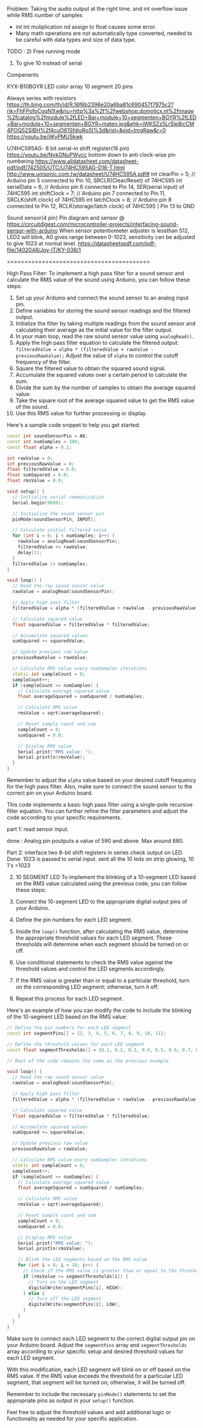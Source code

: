 Problem:
Taking the audio output at the right time.
and int overflow issue while RMS
number of samples
- int int muliplication nd assign to float causes some error.
- Many math operations are not automatically type converted, needed to be careful with data types and size of data type.

TODO :
2) Free running mode
1) To give 10 instead of serial

Compenents

KYX-B10BGYR LED color array 10 segment
20 pins

Always series with resistors
https://th.bing.com/th/id/R.16f6b2396e20a6ba81c690457f7975c2?rik=FhFPofoCoqN1tw&riu=http%3a%2f%2fwebshop.domoticx.nl%2fimage%2fcatalog%2fmodule%2fLED+Bar+module+10+segmenten+BGYR%2fLED+Bar+module+10+segmenten+BGYR+maten.jpg&ehk=iWKSZz5LrSle8icCM4POQ52SIBH%2f4cuO61SfdiuRoSI%3d&risl=&pid=ImgRaw&r=0
https://youtu.be/jIKyPMU5kwk


U74HC595AG- 8 bit serial-in shift register(16 pin)
https://youtu.be/NykONuPWycc
bottom down to anti clock-wise pin numbering 
https://www.alldatasheet.com/datasheet-pdf/pdf/742505/UTC/U74HC595AG-D16-T.html
http://www.unisonic.com.tw/datasheet/U74HC595A.pdf#
int clearPin = 5;   // Arduino pin 5 connected to Pin 10, SRCLR(Clear/Reset) of 74HC595
int serialData = 6; // Arduino pin 6 connected to Pin 14, SER(serial input) of 74HC595
int shiftClock = 7; // Arduino pin 7 connected to Pin 11, SRCLK(shift clock) of 74HC595
int latchClock = 8; // Arduino pin 8 connected to Pin 12, RCLK(storage/latch clock) of 74HC595 ]
Pin 13 to GND

Sound sensor(4 pin)
Pin diagram and sensor @ https://circuitdigest.com/microcontroller-projects/interfacing-sound-sensor-with-arduino
When sensor potentiometer adjuster is lessthan 512, LED2 will blink, A0 gives range between 0-1023, sensitivity can be adjusted to give 1023 at normal level.
https://datasheetspdf.com/pdf-file/1402048/Joy-IT/KY-038/1


=========================================

High Pass Filter:
To implement a high pass filter for a sound sensor and calculate the RMS value of the sound using Arduino, you can follow these steps:

1. Set up your Arduino and connect the sound sensor to an analog input pin.
2. Define variables for storing the sound sensor readings and the filtered output.
3. Initialize the filter by taking multiple readings from the sound sensor and calculating their average as the initial value for the filter output.
4. In your main loop, read the raw sound sensor value using `analogRead()`.
5. Apply the high pass filter equation to calculate the filtered output:
   `filteredValue = alpha * (filteredValue + rawValue - previousRawValue);`
   Adjust the value of `alpha` to control the cutoff frequency of the filter.
6. Square the filtered value to obtain the squared sound signal.
7. Accumulate the squared values over a certain period to calculate the sum.
8. Divide the sum by the number of samples to obtain the average squared value.
9. Take the square root of the average squared value to get the RMS value of the sound.
10. Use this RMS value for further processing or display.

Here's a sample code snippet to help you get started:

```cpp
const int soundSensorPin = A0;
const int numSamples = 100;
const float alpha = 0.1;

int rawValue = 0;
int previousRawValue = 0;
float filteredValue = 0.0;
float sumSquared = 0.0;
float rmsValue = 0.0;

void setup() {
  // Initialize serial communication
  Serial.begin(9600);

  // Initialize the sound sensor pin
  pinMode(soundSensorPin, INPUT);

  // Calculate initial filtered value
  for (int i = 0; i < numSamples; i++) {
    rawValue = analogRead(soundSensorPin);
    filteredValue += rawValue;
    delay(1);
  }
  filteredValue /= numSamples;
}

void loop() {
  // Read the raw sound sensor value
  rawValue = analogRead(soundSensorPin);

  // Apply high pass filter
  filteredValue = alpha * (filteredValue + rawValue - previousRawValue);

  // Calculate squared value
  float squaredValue = filteredValue * filteredValue;

  // Accumulate squared values
  sumSquared += squaredValue;

  // Update previous raw value
  previousRawValue = rawValue;

  // Calculate RMS value every numSamples iterations
  static int sampleCount = 0;
  sampleCount++;
  if (sampleCount >= numSamples) {
    // Calculate average squared value
    float averageSquared = sumSquared / numSamples;

    // Calculate RMS value
    rmsValue = sqrt(averageSquared);

    // Reset sample count and sum
    sampleCount = 0;
    sumSquared = 0.0;

    // Display RMS value
    Serial.print("RMS value: ");
    Serial.println(rmsValue);
  }
}
```

Remember to adjust the `alpha` value based on your desired cutoff frequency for the high pass filter. Also, make sure to connect the sound sensor to the correct pin on your Arduino board.

This code implements a basic high pass filter using a single-pole recursive filter equation. You can further refine the filter parameters and adjust the code according to your specific requirements.


part 1: read sensor input.

done : Analog pin poutputs a value of 590 and above. Max around 680.

Part 2: interface two 8-bit shift registers in series check output on LED.
Done: 1023 is passed to serial input. sent all the 10 leds on strip glowing, 10 1's =1023

2. 10 SEGMENT LED
To implement the blinking of a 10-segment LED based on the RMS value calculated using the previous code, you can follow these steps:

1. Connect the 10-segment LED to the appropriate digital output pins of your Arduino.
2. Define the pin numbers for each LED segment.
3. Inside the `loop()` function, after calculating the RMS value, determine the appropriate threshold values for each LED segment. These thresholds will determine when each segment should be turned on or off.
4. Use conditional statements to check the RMS value against the threshold values and control the LED segments accordingly.
5. If the RMS value is greater than or equal to a particular threshold, turn on the corresponding LED segment; otherwise, turn it off.
6. Repeat this process for each LED segment.

Here's an example of how you can modify the code to include the blinking of the 10-segment LED based on the RMS value:

```cpp
// Define the pin numbers for each LED segment
const int segmentPins[] = {2, 3, 4, 5, 6, 7, 8, 9, 10, 11};

// Define the threshold values for each LED segment
const float segmentThresholds[] = {0.1, 0.2, 0.3, 0.4, 0.5, 0.6, 0.7, 0.8, 0.9, 1.0};

// Rest of the code remains the same as the previous example

void loop() {
  // Read the raw sound sensor value
  rawValue = analogRead(soundSensorPin);

  // Apply high pass filter
  filteredValue = alpha * (filteredValue + rawValue - previousRawValue);

  // Calculate squared value
  float squaredValue = filteredValue * filteredValue;

  // Accumulate squared values
  sumSquared += squaredValue;

  // Update previous raw value
  previousRawValue = rawValue;

  // Calculate RMS value every numSamples iterations
  static int sampleCount = 0;
  sampleCount++;
  if (sampleCount >= numSamples) {
    // Calculate average squared value
    float averageSquared = sumSquared / numSamples;

    // Calculate RMS value
    rmsValue = sqrt(averageSquared);

    // Reset sample count and sum
    sampleCount = 0;
    sumSquared = 0.0;

    // Display RMS value
    Serial.print("RMS value: ");
    Serial.println(rmsValue);

    // Blink the LED segments based on the RMS value
    for (int i = 0; i < 10; i++) {
      // Check if the RMS value is greater than or equal to the threshold for the LED segment
      if (rmsValue >= segmentThresholds[i]) {
        // Turn on the LED segment
        digitalWrite(segmentPins[i], HIGH);
      } else {
        // Turn off the LED segment
        digitalWrite(segmentPins[i], LOW);
      }
    }
  }
}
```

Make sure to connect each LED segment to the correct digital output pin on your Arduino board. Adjust the `segmentPins` array and `segmentThresholds` array according to your specific setup and desired threshold values for each LED segment.

With this modification, each LED segment will blink on or off based on the RMS value. If the RMS value exceeds the threshold for a particular LED segment, that segment will be turned on; otherwise, it will be turned off.

Remember to include the necessary `pinMode()` statements to set the appropriate pins as output in your `setup()` function.

Feel free to adjust the threshold values and add additional logic or functionality as needed for your specific application.

